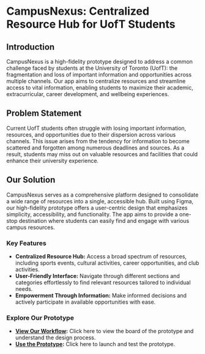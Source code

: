 # CampusNexus: Centralized Resource Hub for UofT Students

## Introduction

CampusNexus is a high-fidelity prototype designed to address a common challenge faced by students at the University of Toronto (UofT): the fragmentation and loss of important information and opportunities across multiple channels. Our app aims to centralize resources and streamline access to vital information, enabling students to maximize their academic, extracurricular, career development, and wellbeing experiences.

## Problem Statement

Current UofT students often struggle with losing important information, resources, and opportunities due to their dispersion across various channels. This issue arises from the tendency for information to become scattered and forgotten among numerous deadlines and sources. As a result, students may miss out on valuable resources and facilities that could enhance their university experience.

## Our Solution

CampusNexus serves as a comprehensive platform designed to consolidate a wide range of resources into a single, accessible hub. Built using Figma, our high-fidelity prototype offers a user-centric design that emphasizes simplicity, accessibility, and functionality. The app aims to provide a one-stop destination where students can easily find and engage with various campus resources.

### Key Features

- **Centralized Resource Hub:** Access a broad spectrum of resources, including sports events, cultural activities, career opportunities, and club activities.
- **User-Friendly Interface:** Navigate through different sections and categories effortlessly to find relevant resources tailored to individual needs.
- **Empowerment Through Information:** Make informed decisions and actively participate in available opportunities with ease.

### Explore Our Prototype

- **[View Our Workflow](https://www.figma.com/design/v6vlTmNH9VGGPENiozuUDd/csc-318-A3?node-id=0-1&node-type=canvas&t=PkV3ZGmMBSjYafxg-0):** Click here to view the board of the prototype and understand the design process.
- **[Use the Prototype](https://www.figma.com/proto/v6vlTmNH9VGGPENiozuUDd/csc-318-A3?type=design&node-id=25-16&t=VjrewdudO4UAV1CQ-1&scaling=scale-down&page-id=0%3A1&starting-point-node-id=25%3A16&show-proto-sidebar=1):** Click here to launch and test the prototype.
